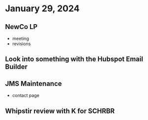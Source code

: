 # January 29, 2024

## NewCo LP
- meeting
- revisions

## Look into something with the Hubspot Email Builder

## JMS Maintenance
- contact page

## Whipstir review with K for SCHRBR
